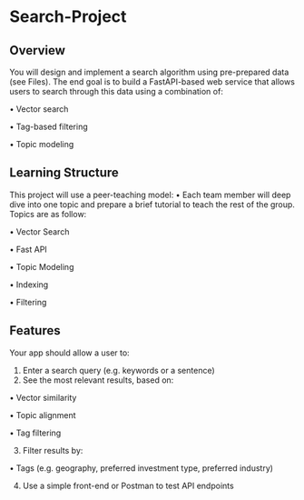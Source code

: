 # Search-Project

## Overview

You will design and implement a search algorithm using pre-prepared data (see Files). The end goal is to build a FastAPI-based web service that allows users to search through this data using a combination of:
	
 • Vector search
	
 • Tag-based filtering
	
 • Topic modeling

## Learning Structure

This project will use a peer-teaching model:
• Each team member will deep dive into one topic and prepare a brief tutorial to teach the rest of the group. Topics are as follow:

• Vector Search

• Fast API

• Topic Modeling

• Indexing

• Filtering

## Features

Your app should allow a user to:
1. Enter a search query (e.g. keywords or a sentence)
2. See the most relevant results, based on:
   
• Vector similarity

• Topic alignment

• Tag filtering

3. Filter results by:

• Tags (e.g. geography, preferred investment type, preferred industry)

4. Use a simple front-end or Postman to test API endpoints

